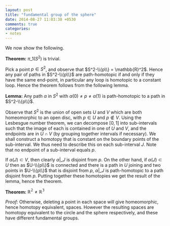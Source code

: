```yaml
---
layout: post
title: "fundamental group of the sphere"
date: 2014-08-27 11:03:38 +0530
comments: true
categories:
- notes
---
```


We now show the following.

**Theorem:** $\pi\_1(S^2)$ is trivial.

Pick a point $p\in S^2$, and observe that $S^2-\\{p\\} = \mathbb{R}^2$. Hence any pair of paths in $S^2-\\{p\\}$ are path-homotopic if and only if they have the same end-point, in particular any loop is homotopic to a constant loop. Hence the theorem follows from the following lemma.

**Lemma:** Any path $\alpha$ in $S^2$ with $\alpha(0)\neq p \neq \alpha(1)$ is path-homotopic to a path in $S^2-\\{p\\}$.

Observe that $S^2$ is the union of open sets $U$ and $V$ which are both homeomorphic to an open disc, with $p\in U$ and $p\notin V$. Using the Lesbesgue number theorem, we can decompose $[0, 1]$ into sub-intervals such that the image of each is contained in one of $U$ and $V$, and the endpoints are in $U\cap V$ (by grouping together intervals if necessary). We shall construct a homotopy that is constant on the boundary points of the sub-interval. We thus need to describe this on each sub-interval $J$. Note that no endpoint of a sub-interval equals $p$.

If $\alpha(J)\subset V$, then clearly $\alpha\vert\_J$ is disjoint from $p$. On the other hand, if $\alpha(J)\subset U$ then as $U-\\{p\\}$ is connected and there is a path in $U$ joining and two points in $U-\\{p\\}$ that is disjoint from $p$, $\alpha\vert\_J$ is path-homotopic to a path disjoint from $p$. Putting together these homotopies we get the result of the lemma, hence the theorem.

**Theorem:** $\mathbb{R^2}\neq \mathbb{R^3}$

*Proof:* Otherwise, deleting a point in each space will give homeomorphic, hence homotopy equivalent, spaces. However the resulting spaces are homotopy equivalent to the circle and the sphere respectively, and these have different fundamental groups.
